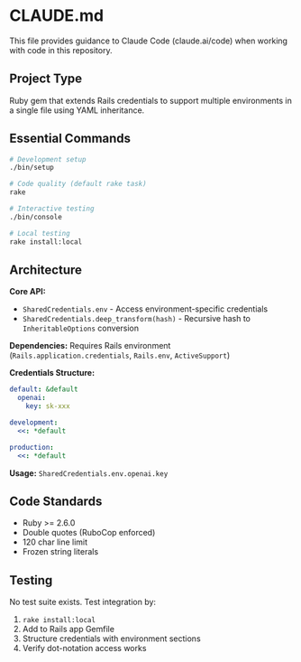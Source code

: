 # CLAUDE.md

This file provides guidance to Claude Code (claude.ai/code) when working with code in this repository.

## Project Type
Ruby gem that extends Rails credentials to support multiple environments in a single file using YAML inheritance.

## Essential Commands

```bash
# Development setup
./bin/setup

# Code quality (default rake task)
rake

# Interactive testing
./bin/console

# Local testing
rake install:local
```

## Architecture

**Core API:**
- `SharedCredentials.env` - Access environment-specific credentials
- `SharedCredentials.deep_transform(hash)` - Recursive hash to `InheritableOptions` conversion

**Dependencies:** Requires Rails environment (`Rails.application.credentials`, `Rails.env`, `ActiveSupport`)

**Credentials Structure:**
```yaml
default: &default
  openai:
    key: sk-xxx

development:
  <<: *default

production:
  <<: *default
```

**Usage:** `SharedCredentials.env.openai.key`

## Code Standards
- Ruby >= 2.6.0
- Double quotes (RuboCop enforced)
- 120 char line limit
- Frozen string literals

## Testing
No test suite exists. Test integration by:
1. `rake install:local`
2. Add to Rails app Gemfile
3. Structure credentials with environment sections
4. Verify dot-notation access works